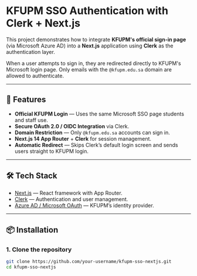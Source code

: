 # KFUPM SSO Authentication with Clerk + Next.js

This project demonstrates how to integrate **KFUPM's official sign-in page** (via Microsoft Azure AD) into a **Next.js** application using **Clerk** as the authentication layer.

When a user attempts to sign in, they are redirected directly to KFUPM's Microsoft login page. Only emails with the `@kfupm.edu.sa` domain are allowed to authenticate.

---

## 🚀 Features

- **Official KFUPM Login** — Uses the same Microsoft SSO page students and staff use.
- **Secure OAuth 2.0 / OIDC Integration** via Clerk.
- **Domain Restriction** — Only `@kfupm.edu.sa` accounts can sign in.
- **Next.js 14 App Router** + **Clerk** for session management.
- **Automatic Redirect** — Skips Clerk’s default login screen and sends users straight to KFUPM login.

---

## 🛠️ Tech Stack

- [Next.js](https://nextjs.org/) — React framework with App Router.
- [Clerk](https://clerk.com/) — Authentication and user management.
- [Azure AD / Microsoft OAuth](https://learn.microsoft.com/en-us/azure/active-directory/develop/) — KFUPM’s identity provider.

---

## 📦 Installation

### 1. Clone the repository
```bash
git clone https://github.com/your-username/kfupm-sso-nextjs.git
cd kfupm-sso-nextjs
